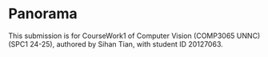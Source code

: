# Panorama
This submission is for CourseWork1 of Computer Vision (COMP3065 UNNC) (SPC1 24-25), authored by Sihan Tian, with student ID 20127063.
